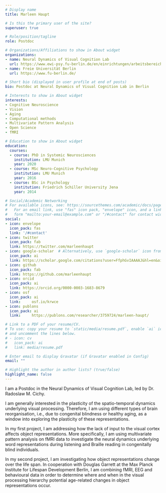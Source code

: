 ```yaml
---
# Display name
title: Marleen Haupt

# Is this the primary user of the site?
superuser: true

# Role/position/tagline
role: Postdoc

# Organizations/Affiliations to show in About widget
organizations:
- name: Neural Dynamics of Visual Cognition Lab
  url: https://www.ewi-psy.fu-berlin.de/en/einrichtungen/arbeitsbereiche/neural_dyn_of_vis_cog/index.html
- name: Freie Universität Berlin
  url: https://www.fu-berlin.de/

# Short bio (displayed in user profile at end of posts)
bio: Postdoc at Neural Dynamics of Visual Cognition Lab in Berlin

# Interests to show in About widget
interests:
- Cognitive Neuroscience
- Vision
- Aging
- Computational methods
- Multivariate Pattern Analysis
- Open Science
- fMRI

# Education to show in About widget
education:
  courses:
  - course: PhD in Systemic Neurosciences
    institution: LMU Munich
    year: 2020
  - course: MSc Neuro-Cognitive Psychology
    institution: LMU Munich
    year: 2016
  - course: BSc in Psychology
    institution: Friedrich Schiller University Jena
    year: 2014

# Social/Academic Networking
# For available icons, see: https://sourcethemes.com/academic/docs/page-builder/#icons
#   For an email link, use "fas" icon pack, "envelope" icon, and a link in the
#   form "mailto:your-email@example.com" or "/#contact" for contact widget.
social:
- icon: envelope
  icon_pack: fas
  link: '/#contact'
- icon: twitter
  icon_pack: fab
  link: https://twitter.com/marleenhaupt
- icon: google-scholar  # Alternatively, use `google-scholar` icon from `ai` icon pack
  icon_pack: ai
  link: https://scholar.google.com/citations?user=FfphGvIAAAAJ&hl=en&oi=ao
- icon: github
  icon_pack: fab
  link: https://github.com/marleenhaupt
- icon: orcid
  icon_pack: ai
  link: https://orcid.org/0000-0003-1683-8679
- icon: osf
  icon_pack: ai
  link:  	osf.io/krwce
- icon: publons
  icon_pack: ai
  link:  	https://publons.com/researcher/3759724/marleen-haupt/

# Link to a PDF of your resume/CV.
# To use: copy your resume to `static/media/resume.pdf`, enable `ai` icons in `params.toml`, 
# and uncomment the lines below.
# - icon: cv
#   icon_pack: ai
#   link: media/resume.pdf

# Enter email to display Gravatar (if Gravatar enabled in Config)
email: ""

# Highlight the author in author lists? (true/false)
highlight_name: false
---
```


I am a Postdoc in the Neural Dynamics of Visual Cognition Lab, led by Dr. Radoslaw M. Cichy. 

I am generally interested in the plasticity of the spatio-temporal dynamics underlying visual processing. Therefore, I am using different types of brain reorganisation, i.e., due to congenital blindness or healthy aging, as a window into exploring the plasticity of these representations.

In my first project, I am addressing how the lack of input to the visual cortex affects object representations. More specifically, I am using multivariate pattern analysis on fMRI data to investigate the neural dynamics underlying word representations during listening and Braille reading in congenitally blind individuals.

In my second project, I am investigating how object representations change over the life span. In cooperation with Douglas Garrett at the Max Planck Institute for Lifespan Development Berlin, I am combining fMRI, EEG and behavioural data in order to determine where and when in the visual processing hierarchy potential age-related changes in object representations occur.

<!-- {{< icon name="download" pack="fas" >}} Download my {{< staticref "media/demo_resume.pdf" "newtab" >}}resumé{{< /staticref >}}. -->
